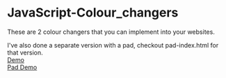 # JavaScript-Colour_changers
These are 2 colour changers that you can implement into your websites.

I've also done a separate version with a pad, checkout pad-index.html for that version.<br>
<a href="https://ruddernation-designs.github.io/colour-changer" target="_blank" title="Colour Changer Demo">Demo</a><br>
<a href="https://ruddernation-designs.github.io/colour-changer/pad" target="_blank" title="Pad Demo">Pad Demo</a>
